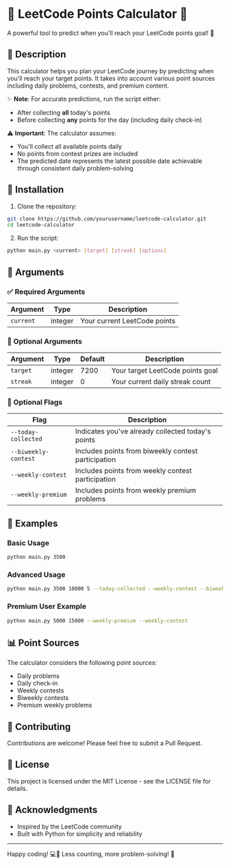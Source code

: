 # 🚀 LeetCode Points Calculator 🚀

A powerful tool to predict when you'll reach your LeetCode points goal! 🎯

## 📝 Description

This calculator helps you plan your LeetCode journey by predicting when you'll reach your target points. It takes into account various point sources including daily problems, contests, and premium content.

✨ **Note**: For accurate predictions, run the script either:
- After collecting **all** today's points
- Before collecting **any** points for the day (including daily check-in)

⚠️ **Important**: The calculator assumes:
- You'll collect all available points daily
- No points from contest prizes are included
- The predicted date represents the latest possible date achievable through consistent daily problem-solving

## 🚦 Installation

1. Clone the repository:
```bash
git clone https://github.com/yourusername/leetcode-calculator.git
cd leetcode-calculator
```

2. Run the script:
```bash
python main.py <current> [target] [streak] [options]
```

## 🎯 Arguments

### ✅ Required Arguments

| Argument | Type | Description |
|----------|------|-------------|
| `current` | integer | Your current LeetCode points |

### 🎲 Optional Arguments

| Argument | Type | Default | Description |
|----------|------|---------|-------------|
| `target` | integer | 7200 | Your target LeetCode points goal |
| `streak` | integer | 0 | Your current daily streak count |

### 🚩 Optional Flags

| Flag | Description |
|------|-------------|
| `--today-collected` | Indicates you've already collected today's points |
| `--biweekly-contest` | Includes points from biweekly contest participation |
| `--weekly-contest` | Includes points from weekly contest participation |
| `--weekly-premium` | Includes points from weekly premium problems |

## 🎉 Examples

### Basic Usage
```bash
python main.py 3500
```

### Advanced Usage
```bash
python main.py 3500 10000 5 --today-collected --weekly-contest --biweekly-contest
```

### Premium User Example
```bash
python main.py 5000 15000 --weekly-premium --weekly-contest
```

## 📊 Point Sources

The calculator considers the following point sources:
- Daily problems
- Daily check-in
- Weekly contests
- Biweekly contests
- Premium weekly problems

## 🤝 Contributing

Contributions are welcome! Please feel free to submit a Pull Request.

## 📄 License

This project is licensed under the MIT License - see the LICENSE file for details.

## 🙏 Acknowledgments

- Inspired by the LeetCode community
- Built with Python for simplicity and reliability

---

Happy coding! 💻🧠 Less counting, more problem-solving! 🚀

